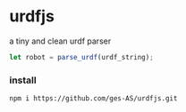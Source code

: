 # urdfjs

a tiny and clean urdf parser
```js
let robot = parse_urdf(urdf_string);
```
### install
```
npm i https://github.com/ges-AS/urdfjs.git
```

